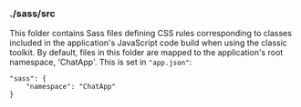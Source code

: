 ### ./sass/src

This folder contains Sass files defining CSS rules corresponding to classes
included in the application's JavaScript code build when using the classic toolkit.
By default, files in this folder are mapped to the application's root namespace, 'ChatApp'.
This is set in `"app.json"`:

    "sass": {
        "namespace": "ChatApp"
    }